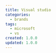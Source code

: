 ```yaml
---
title: Visual studio
categories:
  - brands
tags:
  - microsoft
  - vs
created: 1.0.0
updated: 1.0.0
---
```


